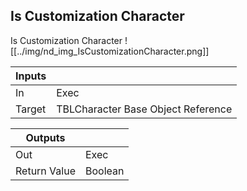 ## Is Customization Character
Is Customization Character
![[../img/nd_img_IsCustomizationCharacter.png]]

|Inputs||
|--|--|
| In | Exec |
| Target | TBLCharacter Base Object Reference |

|Outputs||
|--|--|
| Out | Exec |
| Return Value | Boolean |
